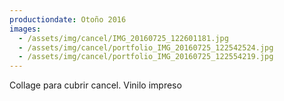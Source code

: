 ```yaml
---
productiondate: Otoño 2016
images:
  - /assets/img/cancel/IMG_20160725_122601181.jpg
  - /assets/img/cancel/portfolio_IMG_20160725_122542524.jpg
  - /assets/img/cancel/portfolio_IMG_20160725_122554219.jpg
---
```

Collage para cubrir cancel. Vinilo impreso
